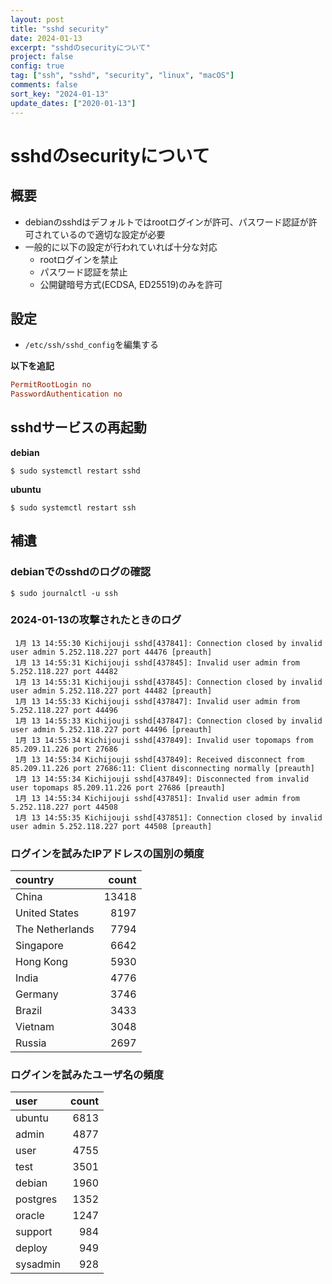 ```yaml
---
layout: post
title: "sshd security"
date: 2024-01-13
excerpt: "sshdのsecurityについて"
project: false
config: true
tag: ["ssh", "sshd", "security", "linux", "macOS"]
comments: false
sort_key: "2024-01-13"
update_dates: ["2020-01-13"]
---
```


# sshdのsecurityについて

## 概要
 - debianのsshdはデフォルトではrootログインが許可、パスワード認証が許可されているので適切な設定が必要
 - 一般的に以下の設定が行われていれば十分な対応
   - rootログインを禁止
   - パスワード認証を禁止
   - 公開鍵暗号方式(ECDSA, ED25519)のみを許可

## 設定
 - `/etc/ssh/sshd_config`を編集する

**以下を追記**
```conf
PermitRootLogin no
PasswordAuthentication no
```

## sshdサービスの再起動

**debian**
```console
$ sudo systemctl restart sshd
```

**ubuntu**
```console
$ sudo systemctl restart ssh
```

## 補遺

### debianでのsshdのログの確認

```console
$ sudo journalctl -u ssh
```

### 2024-01-13の攻撃されたときのログ

```console
 1月 13 14:55:30 Kichijouji sshd[437841]: Connection closed by invalid user admin 5.252.118.227 port 44476 [preauth]
 1月 13 14:55:31 Kichijouji sshd[437845]: Invalid user admin from 5.252.118.227 port 44482
 1月 13 14:55:31 Kichijouji sshd[437845]: Connection closed by invalid user admin 5.252.118.227 port 44482 [preauth]
 1月 13 14:55:33 Kichijouji sshd[437847]: Invalid user admin from 5.252.118.227 port 44496
 1月 13 14:55:33 Kichijouji sshd[437847]: Connection closed by invalid user admin 5.252.118.227 port 44496 [preauth]
 1月 13 14:55:34 Kichijouji sshd[437849]: Invalid user topomaps from 85.209.11.226 port 27686
 1月 13 14:55:34 Kichijouji sshd[437849]: Received disconnect from 85.209.11.226 port 27686:11: Client disconnecting normally [preauth]
 1月 13 14:55:34 Kichijouji sshd[437849]: Disconnected from invalid user topomaps 85.209.11.226 port 27686 [preauth]
 1月 13 14:55:34 Kichijouji sshd[437851]: Invalid user admin from 5.252.118.227 port 44508
 1月 13 14:55:35 Kichijouji sshd[437851]: Connection closed by invalid user admin 5.252.118.227 port 44508 [preauth]
```

### ログインを試みたIPアドレスの国別の頻度

| country         |   count |
|:----------------|--------:|
| China           |   13418 |
| United States   |    8197 |
| The Netherlands |    7794 |
| Singapore       |    6642 |
| Hong Kong       |    5930 |
| India           |    4776 |
| Germany         |    3746 |
| Brazil          |    3433 |
| Vietnam         |    3048 |
| Russia          |    2697 |

### ログインを試みたユーザ名の頻度

| user     |   count |
|:---------|--------:|
| ubuntu   |    6813 |
| admin    |    4877 |
| user     |    4755 |
| test     |    3501 |
| debian   |    1960 |
| postgres |    1352 |
| oracle   |    1247 |
| support  |     984 |
| deploy   |     949 |
| sysadmin |     928 |
